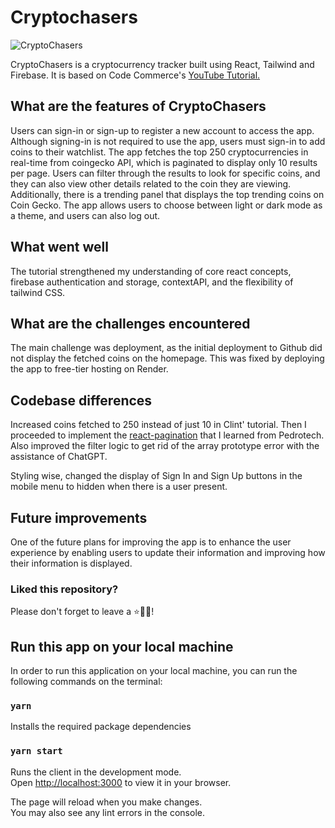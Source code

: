 # Cryptochasers

![CryptoChasers](https://i.ibb.co/zFFR5qw/Cryptochasers.png)

CryptoChasers is a cryptocurrency tracker built using React, Tailwind and Firebase. It is based on Code Commerce's [YouTube Tutorial.](https://www.youtube.com/watch?v=AcYhi08e404)

## What are the features of CryptoChasers

Users can sign-in or sign-up to register a new account to access the app. Although signing-in is not required to use the app, users must sign-in to add coins to their watchlist. The app fetches the top 250 cryptocurrencies in real-time from coingecko API, which is paginated to display only 10 results per page. Users can filter through the results to look for specific coins, and they can also view other details related to the coin they are viewing. Additionally, there is a trending panel that displays the top trending coins on Coin Gecko. The app allows users to choose between light or dark mode as a theme, and users can also log out.

## What went well

The tutorial strengthened my understanding of core react concepts, firebase authentication and storage, contextAPI, and the flexibility of tailwind CSS.

## What are the challenges encountered

The main challenge was deployment, as the initial deployment to Github did not display the fetched coins on the homepage. This was fixed by deploying the app to free-tier hosting on Render.

## Codebase differences

Increased coins fetched to 250 instead of just 10 in Clint' tutorial. Then I proceeded to implement the [react-pagination](https://www.youtube.com/watch?v=HANSMtDy508) that I learned from Pedrotech. Also improved the filter logic to get rid of the array prototype error with the assistance of ChatGPT.

Styling wise, changed the display of Sign In and Sign Up buttons in the mobile menu to hidden when there is a user present.

## Future improvements

One of the future plans for improving the app is to enhance the user experience by enabling users to update their information and improving how their information is displayed.

### Liked this repository?

Please don't forget to leave a ⭐🙏🏻!

## Run this app on your local machine

In order to run this application on your local machine, you can run the following commands on the terminal:

### `yarn`

Installs the required package dependencies

### `yarn start`

Runs the client in the development mode.\
Open [http://localhost:3000](http://localhost:3000) to view it in your browser.

The page will reload when you make changes.\
You may also see any lint errors in the console.
